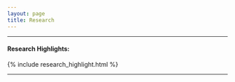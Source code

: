 ```yaml
---
layout: page 
title: Research
---
```


<hr>
<h4>Research Highlights:</h4>

{% include research_highlight.html %}
<hr>